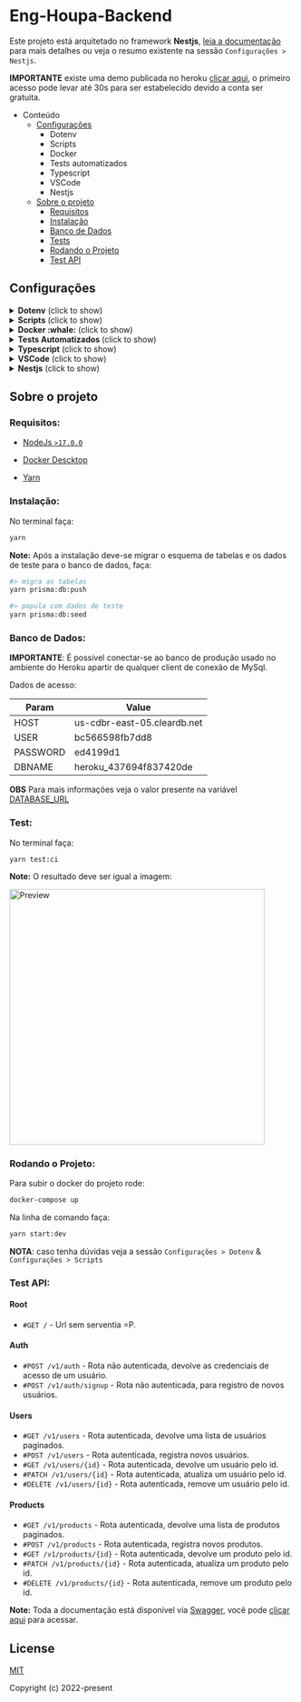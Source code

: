 # Eng-Houpa-Backend
Este projeto está arquitetado no framework **Nestjs**, [leia a documentação](https://docs.nestjs.com/) para mais detalhes ou veja o resumo existente na sessão `Configurações > Nestjs`.

__IMPORTANTE__ existe uma demo publicada no heroku [clicar aqui](https://eng-houpa-backend.herokuapp.com/), o primeiro acesso pode levar até 30s para ser estabelecido devido a conta ser gratuita.

- Conteúdo
    - [Configurações](#configs)
        - Dotenv
        - Scripts
        - Docker
        - Tests automatizados
        - Typescript
        - VSCode
        - Nestjs
    - [Sobre o projeto](#about)
        - [Requisitos](#requirements)
        - [Instalação](#install)
        - [Banco de Dados](#db)
        - [Tests](#tests)
        - [Rodando o Projeto](#run)
        - [Test API](#api)

## Configurações <a name="configs"></a>

<details>
  <summary><b>Dotenv</b> (click to show)</summary>

O projeto depende do arquivo `.env` que deve existir na pasta raiz. Este arquivo não é versionado apesar do arquivo `.env.example` ser.

Certifique-se de possuir um `.env` na raiz do projeto antes de executá-lo para que as constantes em `src/app.vars.ts` sejam carregadas.

__DETALHAMENTO__

| Variável | Descrição |
| ------ | ------ |
| NODE_ENV | Define o ambiente de execução. Recebe "Production" ou "Development". Controla funcionalidades da aplicação.
| APP_PORT | Define a porta de acesso ao serviço.
| APP_VERSION | Define a versão atual do projeto.
| APP_VERSION_PREFIX | Define o prefixo da versão, default ``v``.
| APP_CONTAINER_NAME | Define o nome do container que será gerado pelo docker.
| MYSQL_DATABASE | Define o nome do banco de dados.
| MYSQL_ROOT_PASSWORD | Define a senha do usuário root no mysql.
| MYSQL_PORT | Define a porta usada pelo banco de dados.
| JWT_SECRET | Define a palavra-secreta usada para gerar o token de acesso.
| JWT_SECRET_EXPIRES_IN | Define o tempo de vida do token.
| JWT_SECRET_REFRESHTOKEN | Define a palavra-secreta usada para gerar o refresh-token.
| JWT_SECRET_REFRESHTOKEN_EXPIRES_IN | Define o tempo de vida do refresh-token.
| DATABASE_URL | Define a url de acesso ao banco de dados.

</details>

<details>
  <summary><b>Scripts</b> (click to show)</summary>

O projeto conta com diversos scripts de linha de comando para uso via terminal, i.e., `yarn <SCRIPT>` ou `npm run <SCRIPT>`

__DETALHAMENTO__

| Script | Descrição |
| ------ | ------ |
| build | Compila o projeto gerando na pasta dist os scripts para produção |
| build:tsc | Roda o compilador do typescript a partir do tsconfig.build para verificar possíveis erros |
| format | Formata automaticamente o código com o padrão definido pelo prettier |
| format:check |  |
| lint | Roda o ESLINT para conferir o styleguide do código, corrigindo automaticamente erros simples |
| start | Inicia o servidor sem hot auto-reload |
| start:dev | Inicia o servidor de desenvolvimento com hot auto-reload |
| start:debug | Inicia o servidor de desenvolvimento com hot auto-reload em modo debug |
| start:debug:docker | Usado pelo docker para iniciar o servidor de desenvolvimento em modo debug |
| start:prod | Inicia o entrypoint gerado no build em modo produção |
| test | Executa todos os testes unitários encontrados na aplicação |
| test:watch | Inicia o servidor de teste e ativa o hot auto-reload apenas para o testes modificados |
| test:ci | Gera o relatório de cobertura dos testes no código-fonte |
| test:staged | Usado com o husky para interromper o pre-commit no primeiro test que falhar |
| test:debug | Precisa que o start:dev esteja executando, levanta o modo debug nesse ambiente para uma única execução |
| test:e2e | Executa todos os testes de integração |
| test:clear | Limpa o cache de arquivos do jest |
| update:packages | Inicia uma varredura para verificar bibliotecas do sistema que estejam desatualizadas |
| prisma | Executa o prisma local instalado no projeto |
| prisma:studio | Sobe o serviço de client do banco de dados |
| prisma:db:migrate | Cria novas migrações com base no schema.prisma |
| prisma:db:push | Migra as tabelas para o banco de dados |
| prisma:db:seed | Popula as tabelas com dados de test |
</details>

<details>
  <summary><b>Docker :whale:</b> (click to show)</summary>

Um `Dockerfile` está presente na raiz do projeto, assim como um `docker-compose.yml` com uma configuração mínima viável para a execução do mesmo.

No `docker-compose.yml` há referência para uma rede interna que permitará conectar diversos container de serviços que venham a existir no projeto.

### Docker Run
Em uma máquina com **Docker** e **Docker Compose** instalados, basta configurar seu arquivo `.env` e executar
```bash
docker-compose up # Comando travará o terminal
# ou
docker-compose up -d # Comando executará em segundo plano
```
para iniciar a aplicação.

A execução de testes e demais comandos listados na sessão `Scripts` pode ser feita a partir de uma nova sessão dentro do container
```bash
docker-compose exec api /bin/bash # Inicia uma sessão dentro de um container já em execução
# ou
docker-compose run --rm api /bin/bash # Cria um container novo e inicia uma sessão
```

__IMPORTANTE__

O comando padrão do container de desenvolvimento definido no `docker-compose.yml` é o `start:debug:docker` que já irá levantar o serviço em modo de debug caso haja necessidade desse suporte.

### Makefile
Um `Makefile` está presente na raiz do projeto, o intuito é facilitar a execução dos comandos `Docker` executados a partir de um terminal de comandos
```bash
make start # Inicia o servidor do nestjs em modo debug
```
```bash
make bash # Abre o terminal interativo do container em execução
```
</details>

<details>
  <summary><b>Tests Automatizados <a name="tests"></a></b> (click to show)</summary>

Com exceção dos tests de integração, os demais tests são executados em uma instancia do jest configurada via `package.json`. O jest está preparado para entender todos os alias-path existentes no projeto
```json
"jest": {
  ...
  "moduleNameMapper": {
    "~/(.*)": "<rootDir>/$1"
  }
}
```
Quando o test de cobertura for executado, arquivos da pasta `config`, ou tipo `index.ts`, `.d.ts` e outros necessários para levantar o serviço não farão parte da cobertura, conforme definição
```json
"jest": {
  ...
  "collectCoverageFrom": [
    "**/*.(t|j)s",
    "!**/*.d.ts",
    "!<rootDir>/*.ts",
    "!<rootDir>/**/index.ts",
    "!<rootDir>/**/*.module.ts",
    "!<rootDir>/config/**/*"
  ]
}
```
Quando for necessário usar o modo de debug, o programador deve optar por uma das seguintues opções para poder fazer os breakpoints no sistema

Serviço em **ambiente local** usar a opção:
```bash
Debug Server
```

Serviço rodando no **container docker** usar a opção:
```bash
Docker: Debug Server
```
</details>

<details>
  <summary><b>Typescript</b> (click to show)</summary>

Esta arquitetura utiliza [**Typescript**](https://www.typescriptlang.org/) como linguagem de codificação. Todas as features disponíveis pelo framework estão em Typescript e são altamente extensiveis, o que torna todo o código produzido super flexível para o desenvolvimento de softwares.

Apesar de adicionar uma estrutura diferente há sintaxe do javascript e que muitos programadores poderão não estar habitualidos a usar, TS trás vários benefícios a codificação:
- Suporte [intellisense](https://code.visualstudio.com/docs/editor/intellisense) para prover auto-completo, informações de parametros, informações rápidas, lista de membros, etc., tudo a nível de IDEs de código-fonte.
- Melhor tooling para debug do desenvolvedor, fazendo verificações de erros e garantias de tipagens ao codificar.
- Adição de suporte para design patterns como Abstract, Factories, Decorators, Singles, etc., para facilitar a gerência das dependências de forma padronizada e reutilizável.
- Fornece um código mais confiável e explícito, menos sucetível a erros durante a programação.
- Entre outros.

O projeto já possui um linter e o prettier configurados para garantir boa parte da formatação desejada no padrão de código definido. Arquivos de configuração `.prettierrc` e `.eslintrc.js` explicitam as configurações que dentre as poucas decisões definem: **utilização obrigatória de aspas SIMPLES** e a **não-utilização de ponto e vírgula**.

Um arquivo `.editorconfig` também dita as configurações acerca da formatação de arquivos: **identação com 2 espaços**, com **codificação em UTF-8** e com **linha em branco ao final dos arquivos**.
</details>

<details>
  <summary><b>VSCode</b> (click to show)</summary>

O projeto trabalha com aspas simples nas strings e ponto-e-virgula para definir o final de cada linha conforme o [padrão airbnb](https://airbnb.io/javascript/), entretanto, toda essa formatação é feita pelo prettier sempre que um arquivo é salvo.
```js
// .vscode/settings.json
{
  "editor.formatOnSave": true,
  "editor.defaultFormatter": "esbenp.prettier-vscode",
  "[typescript]": {
    "editor.defaultFormatter": "esbenp.prettier-vscode"
  },
  "[yaml]": {
    "editor.defaultFormatter": "redhat.vscode-yaml"
  },
  "editor.codeActionsOnSave": {
    "source.fixAll": true,
    "source.organizeImports": true
  },
}
```
__IMPORTANTE__

O projeto conta com suportar alias-path, a raiz `./` está configurada para `~/` conforme definição
```js
// tsconfig.json
{
  "compilerOptions": {
  ...
    "paths": {
      "~/*": ["*"]
    },
  ...
  }
}
```
O prettier está preparado para fornecer os imports de cada recurso obedecendo alias-path, i.e., `import { RootService } from '~/root/root.service';` conforme definição
```js
// .vscode/settings.json
{
  "typescript.preferences.importModuleSpecifier": "non-relative",
}
```
__IMPORTANTE__

Específico para ambiente Windows
```js
{
  "files.eol": "\n",
  "editor.tabSize": 2
}
```
</details>

<details>
  <summary><b>Nestjs</b> (click to show)</summary>

Nestjs adota extensivamente conceitos como a **Injeção de Dependência** e a **Inversão de Controle**. `Providers` é um dos principais conceitos dentro do framework, que são basicamente classes anotadas que podem se comportar de diferentes formas (services, repositories, factories, helpers, ...).

A ideia principal é que um `provider` pode **injetar** uma ou mais dependências. O framework possui uma gerência em run-time de um design pattern bem comum, que é a de injeção de dependência. O Nest baseou-se profundamente no padrão adotado pelo Angular e pode ser melhor explorado [na sua documentação](https://angular.io/guide/dependency-injection).

> Isso permite adotar estratégias *SOLID-like* entre outras que, não necessariamente precisam ser programadas.

Nest faz uso da [estrutura de módulos](https://docs.nestjs.com/modules) para organizar seus projetos, um módulo base é encontrado dentro da pasta `src` com o nome de arquivo `app.module.ts`, todo novo módulo deve ser adicionado a sua lista de arquivos para importação.

Este projeto está configurado para trabalhar com a estrutura de módulos e um módulo `root` pode ser encontrado dentro da pasta `src` como exemplo.

### Outros Links:
  - [Providers (Nest)](https://docs.nestjs.com/providers)
  - [Circular Dependency (Nest)](https://docs.nestjs.com/fundamentals/circular-dependency)
  - [Dependency Injection & Inversion of Control (Nest)](https://docs.nestjs.com/fundamentals/custom-providers)
  - [Dependency Inversion Principle (Wikipedia)](https://en.wikipedia.org/wiki/Dependency_inversion_principle)
</details>

## Sobre o projeto <a name="about"></a>

### **Requisitos:**

- [NodeJs ``>17.0.0``](https://nodejs.org/en/)

- [Docker Descktop](https://docs.docker.com/desktop/mac/install/)

- [Yarn](https://classic.yarnpkg.com/en/docs/install/#mac-stable)

### **Instalação:** <a name="install"></a>
No terminal faça:
```bash
yarn
```
**Note:** Após a instalação deve-se migrar o esquema de tabelas e os dados de teste para o banco de dados, faça:

```bash
#> migra as tabelas
yarn prisma:db:push

#> popula com dados de teste
yarn prisma:db:seed
```

### **Banco de Dados:** <a name="db"></a>

__IMPORTANTE__: É possível conectar-se ao banco de produção usado no ambiente do Heroku apartir de qualquer client de conexão de MySql.

Dados de acesso:

| Param | Value
|---------|--------------
| HOST | us-cdbr-east-05.cleardb.net
| USER | bc566598fb7dd8
| PASSWORD | ed4199d1
| DBNAME | heroku_437694f837420de

__OBS__ Para mais informações veja o valor presente na variável [DATABASE_URL](.env.example)

### **Test:** <a name="tests"></a>
No terminal faça:
```shell
yarn test:ci
```

**Note:** O resultado deve ser igual a imagem:

<p align="left">
  <img src="https://user-images.githubusercontent.com/22005684/162594026-705e04fd-829e-49d6-bc38-3a8786dbbaa8.png" alt="Preview" height="450" />
</p>

### **Rodando o Projeto:** <a name="run"></a>

Para subir o docker do projeto rode:
```bash
docker-compose up
```
Na linha de comando faça:
```bash
yarn start:dev
```
__NOTA__: caso tenha dúvidas veja a sessão `Configurações > Dotenv` & `Configurações > Scripts`

### **Test API:** <a name="api"></a>

#### Root
*   `#GET /` - Url sem serventia =P.

#### Auth
*   `#POST /v1/auth` - Rota não autenticada, devolve as credenciais de acesso de um usuário.
*   `#POST /v1/auth/signup` - Rota não autenticada, para registro de novos usuários.

#### Users
*   `#GET /v1/users` - Rota autenticada, devolve uma lista de usuários paginados.
*   `#POST /v1/users` - Rota autenticada, registra novos usuários.
*   `#GET /v1/users/{id}` - Rota autenticada, devolve um usuário pelo id.
*   `#PATCH /v1/users/{id}` - Rota autenticada, atualiza um usuário pelo id.
*   `#DELETE /v1/users/{id}` - Rota autenticada, remove um usuário pelo id.

#### Products
*   `#GET /v1/products` - Rota autenticada, devolve uma lista de produtos paginados.
*   `#POST /v1/products` - Rota autenticada, registra novos produtos.
*   `#GET /v1/products/{id}` - Rota autenticada, devolve um produto pelo id.
*   `#PATCH /v1/products/{id}` - Rota autenticada, atualiza um produto pelo id.
*   `#DELETE /v1/products/{id}` - Rota autenticada, remove um produto pelo id.

**Note:** Toda a documentação está disponível via [Swagger](https://swagger.io/), você pode [clicar aqui](https://eng-houpa-backend.herokuapp.com/api) para acessar.

## License

[MIT](http://opensource.org/licenses/MIT)

Copyright (c) 2022-present
